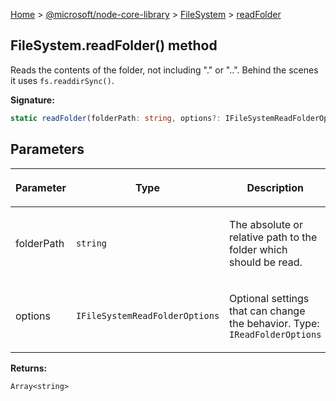 [Home](./index) &gt; [@microsoft/node-core-library](./node-core-library.md) &gt; [FileSystem](./node-core-library.filesystem.md) &gt; [readFolder](./node-core-library.filesystem.readfolder.md)

## FileSystem.readFolder() method

Reads the contents of the folder, not including "." or "..". Behind the scenes it uses `fs.readdirSync()`<!-- -->.

<b>Signature:</b>

```typescript
static readFolder(folderPath: string, options?: IFileSystemReadFolderOptions): Array<string>;
```

## Parameters

|  <p>Parameter</p> | <p>Type</p> | <p>Description</p> |
|  --- | --- | --- |
|  <p>folderPath</p> | <p>`string`</p> | <p>The absolute or relative path to the folder which should be read.</p> |
|  <p>options</p> | <p>`IFileSystemReadFolderOptions`</p> | <p>Optional settings that can change the behavior. Type: `IReadFolderOptions`</p> |

<b>Returns:</b>

`Array<string>`

